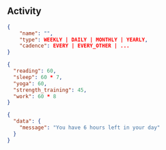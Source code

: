 ## Activity

```json
{
	"name": "",
	"type": WEEKLY | DAILY | MONTHLY | YEARLY,
	"cadence": EVERY | EVERY_OTHER | ...
}
```

```json
{
  "reading": 60,
  "sleep": 60 * 7,
  "yoga": 60,
  "strength_training": 45,
  "work": 60 * 8
}
```

```json
{
  "data": {
    "message": "You have 6 hours left in your day"
  }
}
```
